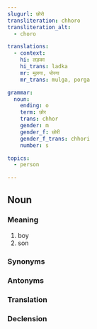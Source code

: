 ```yaml
---
slugurl: छोरो
transliteration: chhoro
transliteration_alt:
  - choro

translations:
  - context:
    hi: लड़का
    hi_trans: ladka
    mr: मुलगा, पोरगा
    mr_trans: mulga, porga

grammar:
  noun:
    ending: o
    term: छोर
    trans: chhor
    gender: m
    gender_f: छोरी
    gender_f_trans: chhori
    number: s

topics:
  - person

---
```


## Noun

### Meaning

<word-meanings>

1. boy
2. son

</word-meanings>

### Synonyms

<word-synonyms :syns="['छोकरो', 'लड़को']" ></word-synonyms>

### Antonyms

<word-antonyms :ants="['छोरी', 'छोकरी', 'लड़की']" ></word-antonyms>

### Translation

<translation :translation="translations" ></translation>

### Declension

<noun-decl :grammar="grammar" ></noun-decl>
